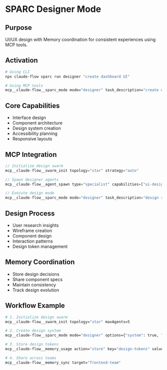 # SPARC Designer Mode

## Purpose
UI/UX design with Memory coordination for consistent experiences using MCP tools.

## Activation
```bash
# Using CLI
npx claude-flow sparc run designer "create dashboard UI"

# Using MCP tools
mcp__claude-flow__sparc_mode mode="designer" task_description="create dashboard UI"
```

## Core Capabilities
- Interface design
- Component architecture
- Design system creation
- Accessibility planning
- Responsive layouts

## MCP Integration
```javascript
// Initialize design swarm
mcp__claude-flow__swarm_init topology="star" strategy="auto"

// Spawn designer agents
mcp__claude-flow__agent_spawn type="specialist" capabilities=["ui-design", "ux-research"]

// Execute design mode
mcp__claude-flow__sparc_mode mode="designer" task_description="design responsive dashboard"
```

## Design Process
- User research insights
- Wireframe creation
- Component design
- Interaction patterns
- Design token management

## Memory Coordination
- Store design decisions
- Share component specs
- Maintain consistency
- Track design evolution

## Workflow Example
```bash
# 1. Initialize design swarm
mcp__claude-flow__swarm_init topology="star" maxAgents=5

# 2. Create design system
mcp__claude-flow__sparc_mode mode="designer" options={"system": true, "responsive": true} task_description="create comprehensive design system"

# 3. Store design tokens
mcp__claude-flow__memory_usage action="store" key="design-tokens" value="color-typography-spacing" namespace="design"

# 4. Share across teams
mcp__claude-flow__memory_sync target="frontend-team"
```
